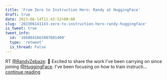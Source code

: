 ```yaml
---
title: 'From Zero to Instruction Hero: Randy at HuggingFace'
draft: true
date: 2023-06-14T11:43:52+00:00
slug: '202306141143-zero-to-instruction-hero-randy-huggingface'
is_tweet: true
tweet_info:
  id: '1668841663987601409'
  type: 'retweet'
  is_thread: False
---
```




RT [@RandyZebaze](https://x.com/RandyZebaze): 🤩 Excited to share the work I've been carrying on since joining [@HuggingFace](https://x.com/HuggingFace). I've been focusing on how to train instructi… [continue reading](https://x.com/sytelus/status/1668841663987601409)
